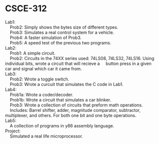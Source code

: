 # CSCE-312

Lab1: <br />
  &nbsp;&nbsp;&nbsp;&nbsp;Prob2: Simply shows the bytes size of different types.<br />
  &nbsp;&nbsp;&nbsp;&nbsp;Prob3: Simulates a real control system for a vehicle.<br />
  &nbsp;&nbsp;&nbsp;&nbsp;Prob4: A faster simulation of Prob3.<br />
  &nbsp;&nbsp;&nbsp;&nbsp;Prob5: A speed test of the previous two programs.<br />
Lab2: <br />
  &nbsp;&nbsp;&nbsp;&nbsp;Prob1: A simple circuit.<br />
  &nbsp;&nbsp;&nbsp;&nbsp;Prob2: Circuits in the 74XX series used: 74LS08, 74LS32, 74LS16. Using individual bits, wrote a circuit that will recieve a &nbsp;&nbsp;&nbsp;&nbsp;button press in a given car and signal which car it came from.<br />
Lab3: <br />
  &nbsp;&nbsp;&nbsp;&nbsp;Prob2: Wrote a toggle switch.<br />
  &nbsp;&nbsp;&nbsp;&nbsp;Prob3: Wrote a curcuit that simulates the C code in Lab1.<br />
Lab4: <br />
  &nbsp;&nbsp;&nbsp;&nbsp;Prob1a: Wrote a coder/decoder.<br />
  &nbsp;&nbsp;&nbsp;&nbsp;Prob1b: Wrote a circuit that simulates a car blinker.<br />
  &nbsp;&nbsp;&nbsp;&nbsp;Prob3: Wrote a collection of circuits that preform math operations. <br />  &nbsp;&nbsp;&nbsp;&nbsp;Includes: Barrel shifter, adder, magnitude comparator, subtractor, multiplexer, and others. For both one bit and one byte operations.<br />
Lab5:<br />
  &nbsp;&nbsp;&nbsp;&nbsp;A collection of programs in y86 assembly language.<br />
Project:<br />
  &nbsp;&nbsp;&nbsp;&nbsp;Simulated a real life microprocessor.<br />
  
  
